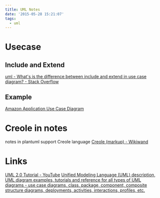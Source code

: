 ```yaml
---
title: UML Notes
date: '2015-05-28 15:21:07'
tags:
  - uml
---
```


# Usecase

## Include and Extend

[uml - What's is the difference between include and extend in use case diagram? - Stack Overflow](http://stackoverflow.com/questions/1696927/whats-is-the-difference-between-include-and-extend-in-use-case-diagram/4472770#4472770)

## Example

[Amazon Application Use Case Diagram](http://domainengineering.haifa.ac.il/seminar/Works/2006_Customizable%20Profile%20Domain/WebFiles/221.htm)

<!-- more -->

# Creole in notes

notes in plantuml support Creole language [Creole (markup) - Wikiwand](https://www.wikiwand.com/en/Creole_(markup))

# Links

[UML 2.0 Tutorial - YouTube](https://www.youtube.com/playlist?list=PLGLfVvz_LVvQ5G-LdJ8RLqe-ndo7QITYc) [Unified Modeling Language (UML) description, UML diagram examples, tutorials and reference for all types of UML diagrams - use case diagrams, class, package, component, composite structure diagrams, deployments, activities, interactions, profiles, etc.](http://www.uml-diagrams.org/)
